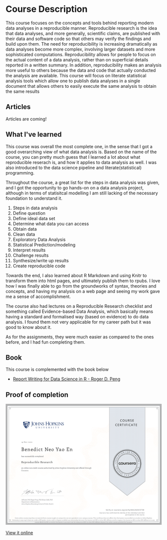 # Course Description
This course focuses on the concepts and tools behind reporting modern data analyses in a reproducible manner. Reproducible research is the idea that data analyses, and more generally, scientific claims, are published with their data and software code so that others may verify the findings and build upon them.  The need for reproducibility is increasing dramatically as data analyses become more complex, involving larger datasets and more sophisticated computations. Reproducibility allows for people to focus on the actual content of a data analysis, rather than on superficial details reported in a written summary. In addition, reproducibility makes an analysis more useful to others because the data and code that actually conducted the analysis are available. This course will focus on literate statistical analysis tools which allow one to publish data analyses in a single document that allows others to easily execute the same analysis to obtain the same results


## Articles 

Articles are coming!

## What I've learned

This course was overall the most complete one, in the sense that I got a good overarching view of what data analysis is. Based on the name of the course, you can pretty much guess that I learned a lot about what reproducible reserach is, and how it applies to data analysis as well. I was also introduced to the data science pipeline and literate(statistical) programming. 

Throughout the course, a great list for the steps in data analysis was given, and I got the opportunity to go hands-on on a data analysis project, although in terms of statisitcal modelling I am still lacking of the necessary foundation to understand it.

1. Steps in data analysis
2. Define question
3. Define ideal data set
4. Determine what data you can access
5. Obtain data
6. Clean data
7. Exploratory Data Analysis
8. Statistical Prediction/modeling
9. Interpret results
10. Challenge results
11. Synthesize/write up results
12. Create reproducible code

Towards the end, I also learned about R Markdown and using Knitr to transform them into html pages, and ultimately publish them to rpubs. I love how I was finally able to go from the groundworks of syntax, theories and concepts, and having my analysis on a web page and seeing my work gave me a sense of accomplishment. 

The course also had lectures on a Reproducible Research checklist and something called Evidence-based Data Analysis, which basically means having a standard and formalised way (based on evidence) to do data analysis. I found them not very applicable for my career path but it was good to know about it. 

As for the assignments, they were much easier as compared to the ones before, and I had fun completing them. 

## Book
This course is complemented with the book below

* [Report Writing for Data Science in R - Roger D. Peng](https://leanpub.com/reportwriting)

## Proof of completion

![Certificate for fifth course](cert5.png) 

[View it online](https://coursera.org/share/82097f1d7caeadd28b22d2a7c79724ba)